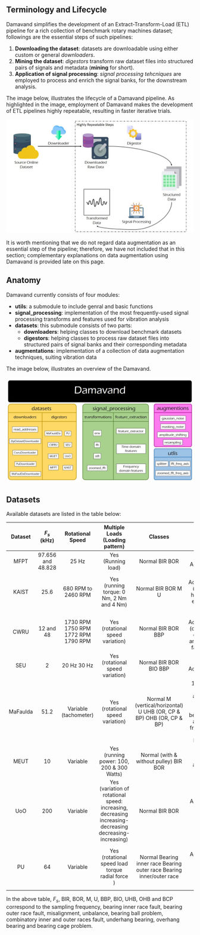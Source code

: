## Terminology and Lifecycle

Damavand simplifies the development of an Extract-Transform-Load (ETL) pipeline for a rich collection of benchmark rotary machines dataset; followings are the essential steps of such pipelines:

1. **Downloading the dataset**: datasets are downloadable using either custom or general *downloaders*.
2. **Mining the dataset**: *digestors* transform raw dataset files into structured pairs of signals and metadata (**mining** for short).
3. **Application of signal processing**: *signal processing tehcniques* are employed to process and enrich the signal banks, for the downstream analysis.

The image below, illustrates the lifecycle of a Damavand pipeline. As highlighted in the image, employment of Damavand makes the development of ETL pipelines highly repeatable, resulting in faster iterative trials.

![Damavand Lifecycle](assets/images/lifecycle.jpg)

It is worth mentioning that we do not regard data augmentation as an essential step of the pipeline; therefore, we have not included that in this section; complementary explanations on data augmentation using Damavand is provided late on this page.

## Anatomy

Damavand currently consists of four modules:

- **utils**: a submodule to include genral and basic functions
- **signal_processing**: implementation of the most frequently-used signal processing transforms and features used for vibration analysis
- **datasets**: this submodule consists of two parts:
    * **downloaders**: helping classes to download benchmark datasets
    * **digestors**: helping classes to process raw dataset files into structured pairs of signal banks and their corresponding metadata
- **augmentations**: implementation of a collection of data augmentation techniques, suiting vibration data

The image below, illustrates an overview of the Damavand.

![Damavand Overview](assets/images/damavand_overview.jpg)

## Datasets

Available datasets are listed in the table below:

| Dataset  |    $F_s$ (kHz)     |          Rotational Speed           |                                    Multiple Loads (Loading pattern)                                     |                                Classes                                 |                                                Available Channels                                                | Source                                                                                                                     |
| :------: | :----------------: | :---------------------------------: | :-----------------------------------------------------------------------------------------------------: | :--------------------------------------------------------------------: | :--------------------------------------------------------------------------------------------------------------: | -------------------------------------------------------------------------------------------------------------------------- |
|   MFPT   | 97.656  and 48.828 |                25 Hz                |                                           Yes (Running load)                                            |                             Normal BIR BOR                             |                                                 1 Accelerometer                                                  | https://www.mfpt.org/fault-data-sets/                                                                                      |
|  KAIST   |        25.6        |         680 RPM to 2460 RPM         |                                Yes (running torque: 0 Nm, 2 Nm and 4 Nm)                                |                           Normal BIR BOR M U                           |                       4 Accelerometers (vertical and horizontal per each bearing housing)                        | https://data.mendeley.com/datasets/ztmf3m7h5x/6                                                                            |
|   CWRU   |     12 and 48      | 1730 RPM 1750 RPM 1772 RPM 1790 RPM |                                    Yes (rotational speed variation)                                     |                           Normal BIR BOR BBP                           |                     2 Accelerometers (one for drive-end bearing and one for the fan-end one)                     | https://engineering.case.edu/bearingdatacenter                                                                             |
|   SEU    |         2          |             20 Hz 30 Hz             |                                    Yes (rotational speed variation)                                     |                         Normal BIR BOR BIO BBP                         |                                                 8 Accelerometers                                                 | https://ieeexplore.ieee.org/abstract/document/8432110 https://github.com/cathysiyu/Mechanical-datasets/tree/master/gearbox |
| MaFaulda |        51.2        |        Variable (tachometer)        |                                    Yes (rotational speed variation)                                     | Normal M (vertical/horizontal) U UHB (OR, CP \& BP) OHB (OR, CP \& BP) | 1 tachometer Triaxial acceleration from underhang bearing Triaxial acceleration from overhang bearing Microphone | https://www02.smt.ufrj.br/~offshore/mfs/page_01.html                                                                       |
|   MEUT   |         10         |              Variable               |                                Yes (running power: 100, 200 & 300 Watts)                                |                 Normal (with & without pulley) BIR BOR                 |                                              Triaxial acceleration                                               | https://data.mendeley.com/datasets/fm6xzxnf36/2                                                                            |
|   UoO    |        200         |              Variable               | Yes (variation of rotational speed: increasing, decreasing increasing-decreasing decreasing-increasing) |                             Normal BIR BOR                             |                              1 Accelerometer 1 Encoder (measuring rotational speed)                              | https://data.mendeley.com/datasets/v43hmbwxpm/1                                                                            |
|    PU    |         64         |              Variable               |                            Yes (rotational speed load torque radial force )                             | Normal Bearing inner race Bearing outer race Bearing inner/outer race  |                           1 Accelerometer 2 Current sensors (measuring phase currents)                           | https://mb.uni-paderborn.de/kat/forschung/kat-datacenter/bearing-datacenter/data-sets-and-download                         |

In the above table, $F_s$, BIR, BOR, M, U, BBP, BIO, UHB, OHB and BCP correspond to the sampling frequency, bearing inner race fault, bearing outer race fault, misalignment, unbalance, bearing ball problem, combinatory inner and outer races fault, underhang bearing, overhang bearing and bearing cage problem.